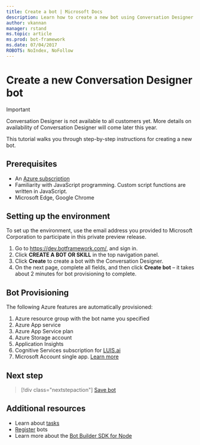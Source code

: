 ```yaml
---
title: Create a bot | Microsoft Docs
description: Learn how to create a new bot using Conversation Designer.
author: vkannan
manager: rstand
ms.topic: article
ms.prod: bot-framework
ms.date: 07/04/2017
ROBOTS: NoIndex, NoFollow
---
```


# Create a new Conversation Designer bot
> [!IMPORTANT]
> Conversation Designer is not available to all customers yet. More details on
> availability of Conversation Designer will come later this year.

This tutorial walks you through step-by-step instructions for creating a new bot. 

## Prerequisites

- An [Azure subscription](https://azure.microsoft.com/en-us/)
- Familiarity with JavaScript programming. Custom script functions are written in JavaScript.
- Microsoft Edge, Google Chrome

## Setting up the environment 

To set up the environment, use the email address you provided to Microsoft Corporation to participate in this private preview release.
1. Go to https://dev.botframework.com/, and sign in.
2. Click **CREATE A BOT OR SKILL** in the top navigation panel. 
3. Click **Create** to create a bot with the Conversation Designer.
4. On the next page, complete all fields, and then click **Create bot** – it takes about 2 minutes for bot provisioning to complete. 

## Bot Provisioning

The following Azure features are automatically provisioned: 

1. Azure resource group with the bot name you specified 
2. Azure App service
3. Azure App Service plan 
4. Azure Storage account
5. Application Insights 
6. Cognitive Services subscription for [LUIS.ai](http://luis.ai)
7. Microsoft Account single app. [Learn more](https://apps.dev.microsoft.com/#/appList)

## Next step
> [!div class="nextstepaction"]
> [Save bot](conversation-designer-save-bot.md)

## Additional resources
* Learn about [tasks](conversation-designer-tasks.md)
* [Register](../portal-register-bot.md) bots
* Learn more about the [Bot Builder SDK for Node](../nodejs/index.md) 
